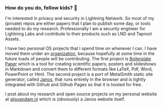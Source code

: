 ### How do you do, fellow kids? 👋

<!--
**gijswijs/gijswijs** is a ✨ _special_ ✨ repository because its `README.md` (this file) appears on your GitHub profile.

Here are some ideas to get you started:

- 🔭 I’m currently working on ...
- 🌱 I’m currently learning ...
- 👯 I’m looking to collaborate on ...
- 🤔 I’m looking for help with ...
- 💬 Ask me about ...
- 📫 How to reach me: ...
- 😄 Pronouns: ...
- ⚡ Fun fact: ...
-->

I'm interested in privacy and security in Lightning Network. So most of my (private) repos are either papers that I plan to publish some day, or tools needed to do my research. Professionally I am a security engineer for Lightning Labs and contribute to their products such as LND and Taproot Assets.

I have two personal OS projects that I spend time on whenever I can. I have moved them under an [organization](https://github.com/neumannjs "NeumannJS"), because hopefully at some time in the future loads of people will be contributing. The first project is [Boilerplate Paper](https://github.com/neumannjs/boilerplate-paper "creating scientific papers, posters and presentations in markdown and convert them to LaTeX, PDF, Powerpoint and HTML with Boilerplate Paper") which is a tool for creating scientific papers, posters and slideshows in Markdown and convert them to different formats like LaTeX, Pdf, Word, PowerPoint or Html. The second project is a port of MetalSmith static site generator, called [Janos](https://github.com/neumannjs/Janos "Janos, Browser based Static Site Generator that runs on Github Pages"),  that runs entirely in the browser and is tightly integrated with Github and Github Pages so that it is hosted for free.

I post about my research and open source projects on my personal website at [gijsvandam.nl](https://www.gijsvandam.nl "Gijs van Dam's personal website") which is (obviously) a Janos website itself.
